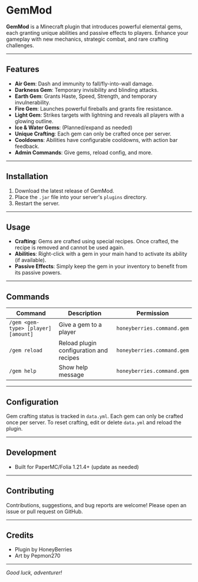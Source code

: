 # GemMod

**GemMod** is a Minecraft plugin that introduces powerful elemental gems, each granting unique abilities and passive effects to players. Enhance your gameplay with new mechanics, strategic combat, and rare crafting challenges.

---

## Features

- **Air Gem**: Dash and immunity to fall/fly-into-wall damage.
- **Darkness Gem**: Temporary invisibility and blinding attacks.
- **Earth Gem**: Grants Haste, Speed, Strength, and temporary invulnerability.
- **Fire Gem**: Launches powerful fireballs and grants fire resistance.
- **Light Gem**: Strikes targets with lightning and reveals all players with a glowing outline.
- **Ice & Water Gems**: (Planned/expand as needed)
- **Unique Crafting**: Each gem can only be crafted once per server.
- **Cooldowns**: Abilities have configurable cooldowns, with action bar feedback.
- **Admin Commands**: Give gems, reload config, and more.

---

## Installation

1. Download the latest release of GemMod.
2. Place the `.jar` file into your server's `plugins` directory.
3. Restart the server.

---

## Usage

- **Crafting**: Gems are crafted using special recipes. Once crafted, the recipe is removed and cannot be used again.
- **Abilities**: Right-click with a gem in your main hand to activate its ability (if available).
- **Passive Effects**: Simply keep the gem in your inventory to benefit from its passive powers.

---

## Commands

| Command                              | Description                                 | Permission                   |
|---------------------------------------|---------------------------------------------|------------------------------|
| `/gem <gem-type> [player] [amount]`   | Give a gem to a player                      | `honeyberries.command.gem`   |
| `/gem reload`                         | Reload plugin configuration and recipes      | `honeyberries.command.gem`   |
| `/gem help`                           | Show help message                           | `honeyberries.command.gem`   |

---

## Configuration

Gem crafting status is tracked in `data.yml`. Each gem can only be crafted once per server. To reset crafting, edit or delete `data.yml` and reload the plugin.

---

## Development

- Built for PaperMC/Folia 1.21.4+ (update as needed)

---

## Contributing

Contributions, suggestions, and bug reports are welcome! Please open an issue or pull request on GitHub.

---

## Credits

- Plugin by HoneyBerries
- Art by Pepmon270

---

*Good luck, adventurer!*